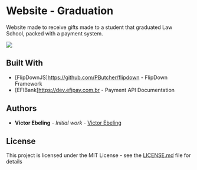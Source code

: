 # Website - Graduation

Website made to receive gifts made to a student that graduated Law School, packed with a payment system.

![](https://github.com/VictorEbeling/Formatura-Site/WebsiteGif.gif)

## Built With

* [FlipDownJS]https://github.com/PButcher/flipdown - FlipDown Framework
* [EFIBank]https://dev.efipay.com.br - Payment API Documentation

## Authors

* **Victor Ebeling** - *Initial work* - [Victor Ebeling](https://github.com/VictorEbeling)

## License

This project is licensed under the MIT License - see the [LICENSE.md](LICENSE.md) file for details
